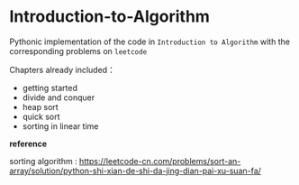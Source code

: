 # Introduction-to-Algorithm

Pythonic implementation of the code in `Introduction to Algorithm` with the corresponding problems on `leetcode`

Chapters already included：
- getting started
- divide and conquer
- heap sort
- quick sort
- sorting in linear time


**reference**

sorting algorithm : https://leetcode-cn.com/problems/sort-an-array/solution/python-shi-xian-de-shi-da-jing-dian-pai-xu-suan-fa/